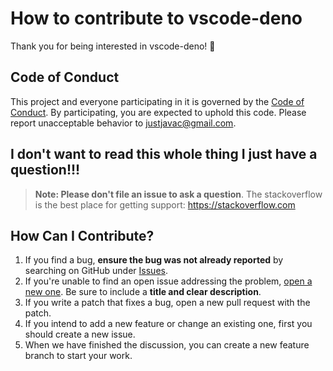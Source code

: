 # How to contribute to vscode-deno

Thank you for being interested in vscode-deno! :tada:

## Code of Conduct

This project and everyone participating in it is governed by the [Code of Conduct](CODE_OF_CONDUCT.md).
By participating, you are expected to uphold this code.
Please report unacceptable behavior to [justjavac@gmail.com](mailto:justjavac@gmail.com).

## I don't want to read this whole thing I just have a question!!!

> **Note: Please don't file an issue to ask a question**. The stackoverflow is the best place for getting support: <https://stackoverflow.com>

## How Can I Contribute?

1. If you find a bug, **ensure the bug was not already reported** by searching on GitHub under [Issues](https://github.com/justjavac/vscode-deno/issues).
2. If you're unable to find an open issue addressing the problem, [open a new one](https://github.com/justjavac/vscode-deno/issues/new). Be sure to include a **title and clear description**.
3. If you write a patch that fixes a bug, open a new pull request with the patch.
4. If you intend to add a new feature or change an existing one, first you should create a new issue.
5. When we have finished the discussion, you can create a new feature branch to start your work.
